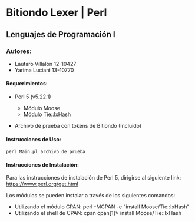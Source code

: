 # Bitiondo Lexer | Perl

## Lenguajes de Programación I

### Autores:
* Lautaro Villalón 12-10427
* Yarima Luciani 13-10770


#### Requerimientos:
* Perl 5 (v5.22.1)
  * Módulo Moose
  * Módulo Tie::IxHash

* Archivo de prueba con tokens de Bitiondo (Incluido)


#### Instrucciones de Uso:
	perl Main.pl archivo_de_prueba
	
#### Instrucciones de Instalación:
Para las instrucciones de instalación de Perl 5, dirigirse al siguiente link:
https://www.perl.org/get.html

Los módulos se pueden instalar a través de los siguientes comandos:
* Utilizando el módulo CPAN:
	perl -MCPAN -e "install Moose/Tie::IxHash"
* Utilizando el shell de CPAN:
	cpan
	cpan[1]> install Moose/Tie::IxHash
